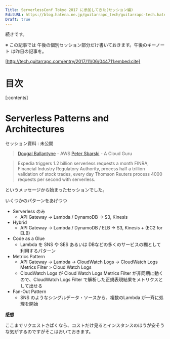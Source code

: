 ```yaml
---
Title: ServerlessConf Tokyo 2017 に参加してきた(セッション編)
EditURL: https://blog.hatena.ne.jp/guitarrapc_tech/guitarrapc-tech.hatenablog.com/atom/entry/8599973812315190633
Draft: true
---
```


続きです。

※ この記事では 午後の個別セッション部分だけ書いておきます。午後のキーノート は昨日の記事を。

[http://tech.guitarrapc.com/entry/2017/11/06/044711:embed:cite]


<!-- more -->


# 目次

[:contents]

# Serverless Patterns and Architectures

セッション資料 : 未公開

> [Dougal Ballantyne](https://twitter.com/dsballantyne) - AWS
> [Peter Sbarski](https://twitter.com/sbarski) - A Cloud Guru

> Expedia triggers 1.2 billion serverless requests a month FINRA, Financial Industry Regulatory Authority, process half a trillion validation of stock trades, every day Thomson Reuters process 4000 requests per second with serverless.

というメッセージから始まったセッションでした。

いくつかのパターンをあげつつ

- Serverless のみ
    - API Gateway -> Lambda / DynamoDB -> S3, Kinesis
- Hybrid 
    - API Gateway -> Lambda / DynamoDB / ELB -> S3, Kinesis + (EC2 for ELB)
- Code as a Glue
    - Lambda を SNS や SES あるいは DBなどの多くのサービスの糊として利用するパターン
- Metrics Pattern
    - API Gateway -> Lambda -> CloudWatch Logs -> CloudWatch Logs Metrics Filter > Cloud Watch Logs
    - CloudWatch Logs が Cloud Watch Logs Metrics Filter が非同期に動くので、CloudWatch Logs Filter で解析した正規表現結果をメトリクスとして出せる
- Fan-Out Pattern
    - SNS のようなシングルデータ・ソースから、複数のLambda が一斉に処理を開始

**感想**

ここまでリクエストさばくなら、コストだけ見るとインスタンスのほうが安そうな気がするのですがそこはおいておきます。
